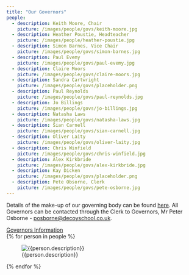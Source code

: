 ```yaml
---
title: "Our Governors"
people:
  - description: Keith Moore, Chair
    picture: /images/people/govs/keith-moore.jpg
  - description: Heather Poustie, Headteacher
    picture: /images/people/heather-poustie.jpg
  - description: Simon Barnes, Vice Chair
    picture: /images/people/govs/simon-barnes.jpg
  - description: Paul Evemy
    picture: /images/people/govs/paul-evemy.jpg
  - description: Claire Moors
    picture: /images/people/govs/claire-moors.jpg
  - description: Sandra Cartwright
    picture: /images/people/govs/placeholder.png
  - description: Paul Reynolds
    picture: /images/people/govs/paul-reynolds.jpg
  - description: Jo Billings
    picture: /images/people/govs/jo-billings.jpg
  - description: Natasha Laws
    picture: /images/people/govs/natasha-laws.jpg
  - description: Sian Carnell
    picture: /images/people/govs/sian-carnell.jpg
  - description: Oliver Laity
    picture: /images/people/govs/oliver-laity.jpg
  - description: Chris Winfield
    picture: /images/people/govs/chris-winfield.jpg
  - description: Alex Kirkbride
    picture: /images/people/govs/alex-kirkbride.jpg
  - description: Kay Dicken
    picture: /images/people/govs/placeholder.png
  - description: Pete Obsorne, Clerk
    picture: /images/people/govs/pete-osborne.jpg
---
```


Details of the make-up of our governing body can be found [here](/uploads/Decoy_Summary_of_governor_information_190501.pdf). All Governors can be contacted through the Clerk to Governors, Mr Peter Osborne - <a href="mailto:posborne@decoyschool.co.uk">posborne@decoyschool.co.uk</a>.

<div class="content-grid">
  <a href="https://drive.google.com/folderview?id=0B0102cki14zKM1V0bDRJZVFyRmM&usp=sharing">Governors Information</a>
</div>

<div class="content-grid">
{% for person in people %}
<figure>
  <img src="{{person.picture}}" alt="{{person.description}}">
  <figcaption>{{person.description}}</figcaption>
</figure>
{% endfor %}
</div>
